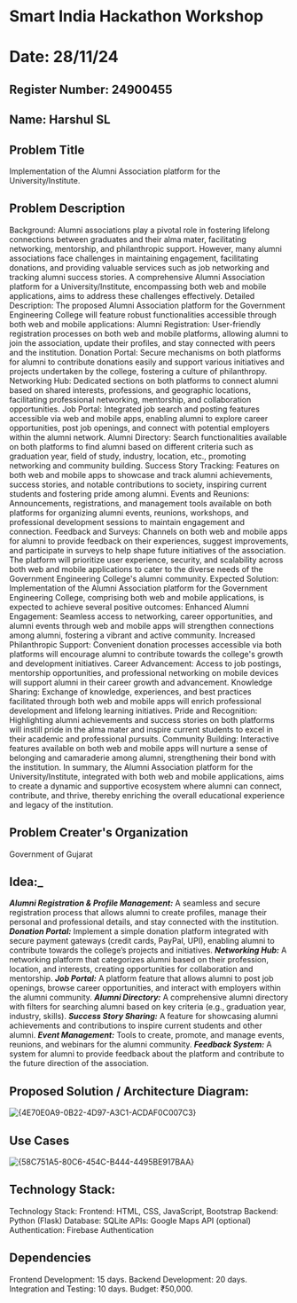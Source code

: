 # Smart India Hackathon Workshop
# Date: 28/11/24
## Register Number: 24900455
## Name: Harshul SL
## Problem Title
Implementation of the Alumni Association platform for the University/Institute.
## Problem Description
Background: Alumni associations play a pivotal role in fostering lifelong connections between graduates and their alma mater, facilitating networking, mentorship, and philanthropic support. However, many alumni associations face challenges in maintaining engagement, facilitating donations, and providing valuable services such as job networking and tracking alumni success stories. A comprehensive Alumni Association platform for a University/Institute, encompassing both web and mobile applications, aims to address these challenges effectively. Detailed Description: The proposed Alumni Association platform for the Government Engineering College will feature robust functionalities accessible through both web and mobile applications: Alumni Registration: User-friendly registration processes on both web and mobile platforms, allowing alumni to join the association, update their profiles, and stay connected with peers and the institution. Donation Portal: Secure mechanisms on both platforms for alumni to contribute donations easily and support various initiatives and projects undertaken by the college, fostering a culture of philanthropy. Networking Hub: Dedicated sections on both platforms to connect alumni based on shared interests, professions, and geographic locations, facilitating professional networking, mentorship, and collaboration opportunities. Job Portal: Integrated job search and posting features accessible via web and mobile apps, enabling alumni to explore career opportunities, post job openings, and connect with potential employers within the alumni network. Alumni Directory: Search functionalities available on both platforms to find alumni based on different criteria such as graduation year, field of study, industry, location, etc., promoting networking and community building. Success Story Tracking: Features on both web and mobile apps to showcase and track alumni achievements, success stories, and notable contributions to society, inspiring current students and fostering pride among alumni. Events and Reunions: Announcements, registrations, and management tools available on both platforms for organizing alumni events, reunions, workshops, and professional development sessions to maintain engagement and connection. Feedback and Surveys: Channels on both web and mobile apps for alumni to provide feedback on their experiences, suggest improvements, and participate in surveys to help shape future initiatives of the association. The platform will prioritize user experience, security, and scalability across both web and mobile applications to cater to the diverse needs of the Government Engineering College's alumni community. Expected Solution: Implementation of the Alumni Association platform for the Government Engineering College, comprising both web and mobile applications, is expected to achieve several positive outcomes: Enhanced Alumni Engagement: Seamless access to networking, career opportunities, and alumni events through web and mobile apps will strengthen connections among alumni, fostering a vibrant and active community. Increased Philanthropic Support: Convenient donation processes accessible via both platforms will encourage alumni to contribute towards the college's growth and development initiatives. Career Advancement: Access to job postings, mentorship opportunities, and professional networking on mobile devices will support alumni in their career growth and advancement. Knowledge Sharing: Exchange of knowledge, experiences, and best practices facilitated through both web and mobile apps will enrich professional development and lifelong learning initiatives. Pride and Recognition: Highlighting alumni achievements and success stories on both platforms will instill pride in the alma mater and inspire current students to excel in their academic and professional pursuits. Community Building: Interactive features available on both web and mobile apps will nurture a sense of belonging and camaraderie among alumni, strengthening their bond with the institution. In summary, the Alumni Association platform for the University/Institute, integrated with both web and mobile applications, aims to create a dynamic and supportive ecosystem where alumni can connect, contribute, and thrive, thereby enriching the overall educational experience and legacy of the institution.
## Problem Creater's Organization
Government of Gujarat

## Idea:_
_**Alumni Registration & Profile Management:**_
A seamless and secure registration process that allows alumni to create profiles, manage their personal and professional details, and stay connected with the institution.
_**Donation Portal:**_
Implement a simple donation platform integrated with secure payment gateways (credit cards, PayPal, UPI), enabling alumni to contribute towards the college’s projects and initiatives.
_**Networking Hub:**_
A networking platform that categorizes alumni based on their profession, location, and interests, creating opportunities for collaboration and mentorship.
_**Job Portal:**_
A platform feature that allows alumni to post job openings, browse career opportunities, and interact with employers within the alumni community.
_**Alumni Directory:**_
A comprehensive alumni directory with filters for searching alumni based on key criteria (e.g., graduation year, industry, skills).
_**Success Story Sharing:**_
A feature for showcasing alumni achievements and contributions to inspire current students and other alumni.
_**Event Management:**_
Tools to create, promote, and manage events, reunions, and webinars for the alumni community.
_**Feedback System:**_
A system for alumni to provide feedback about the platform and contribute to the future direction of the association.
## Proposed Solution / Architecture Diagram:
![{4E70E0A9-0B22-4D97-A3C1-ACDAF0C007C3}](https://github.com/user-attachments/assets/38d4ab10-04c1-4d48-8b04-a0bce4419798)



## Use Cases
![{58C751A5-80C6-454C-B444-4495BE917BAA}](https://github.com/user-attachments/assets/62ba4ec5-7d80-4c81-a409-e8cb37c4aa3a)


## Technology Stack:
Technology Stack:
Frontend: HTML, CSS, JavaScript, Bootstrap
Backend: Python (Flask)
Database: SQLite
APIs: Google Maps API (optional)
Authentication: Firebase Authentication



## Dependencies
Frontend Development: 15 days.
Backend Development: 20 days.
Integration and Testing: 10 days.
Budget: ₹50,000.
